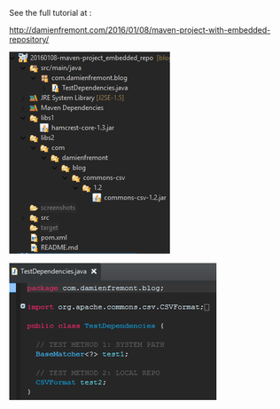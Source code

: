See the full tutorial at :

http://damienfremont.com/2016/01/08/maven-project-with-embedded-repository/

![ScreenShot](screenshots/ScreenShot001.png)

![ScreenShot](screenshots/ScreenShot002.png)

